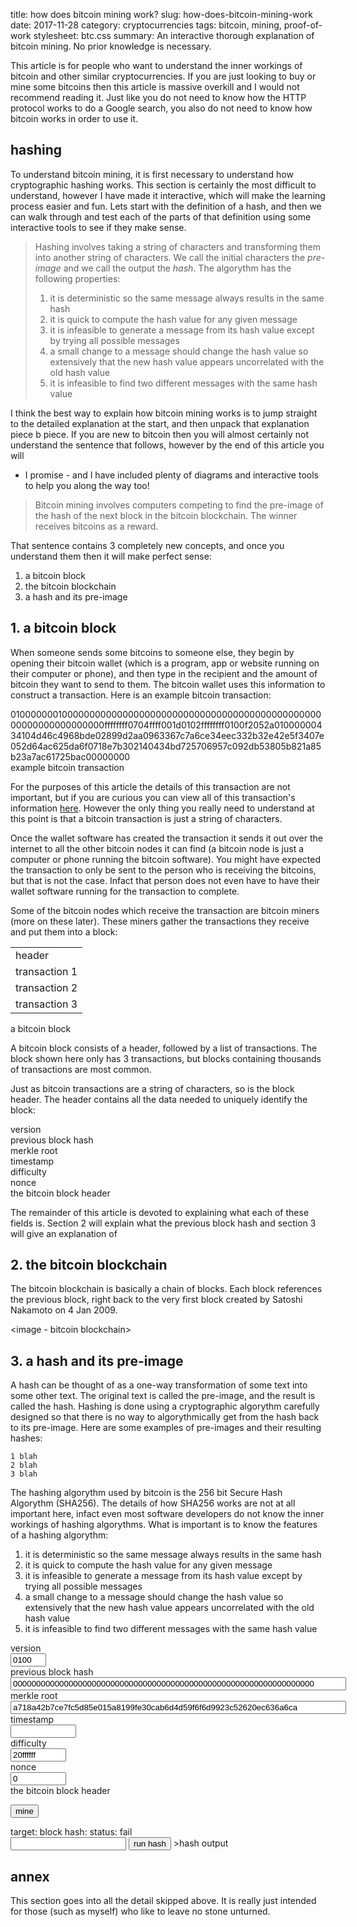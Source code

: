title: how does bitcoin mining work?
slug: how-does-bitcoin-mining-work
date: 2017-11-28 
category: cryptocurrencies
tags: bitcoin, mining, proof-of-work
stylesheet: btc.css
summary: An interactive thorough explanation of bitcoin mining. No prior knowledge is necessary.

This article is for people who want to understand the inner workings of bitcoin
and other similar cryptocurrencies. If you are just looking to buy or mine some
bitcoins then this article is massive overkill and I would not recommend reading
it. Just like you do not need to know how the HTTP protocol works to do a Google
search, you also do not need to know how bitcoin works in order to use it.

## hashing

To understand bitcoin mining, it is first necessary to understand how
cryptographic hashing works. This section is certainly the most difficult to
understand, however I have made it interactive, which will make the learning
process easier and fun. Lets start with the definition of a hash, and then we
can walk through and test each of the parts of that definition using some
interactive tools to see if they make sense.

> Hashing involves taking a string of characters and transforming them into
> another string of characters. We call the initial characters the <i>pre-image</i>
> and we call the output the <i>hash</i>. The algorythm has the following properties:<br>
> 1. it is deterministic so the same message always results in the same hash<br>
> 2. it is quick to compute the hash value for any given message<br>
> 3. it is infeasible to generate a message from its hash value except by trying all possible messages<br>
> 4. a small change to a message should change the hash value so extensively that the new hash value appears uncorrelated with the old hash value<br>
> 5. it is infeasible to find two different messages with the same hash value




I think the best way to explain how bitcoin mining works is to jump straight to
the detailed explanation at the start, and then unpack that explanation piece b
piece. If you are new to bitcoin then you will almost certainly not
understand the sentence that follows, however by the end of this article you will
- I promise - and I have included plenty of diagrams and interactive tools to help
you along the way too!

> Bitcoin mining involves computers competing to find the pre-image of the hash
of the next block in the bitcoin blockchain. The winner receives bitcoins as a
reward.

That sentence contains 3 completely new concepts, and once you understand them
then it will make perfect sense:

1. a bitcoin block
2. the bitcoin blockchain
3. a hash and its pre-image

## 1. a bitcoin block

When someone sends some bitcoins to someone else, they begin by opening their
bitcoin wallet (which is a program, app or website running on their computer or
phone), and then type in the recipient and the amount of bitcoin they want to
send to them. The bitcoin wallet uses this information to construct a
transaction. Here is an example bitcoin transaction:

<div class="media-container"><div class="media-positioner">
    <div class="btc-transaction-full">
        01000000010000000000000000000000000000000000000000000000000000000000000000ffffffff0704ffff001d0102ffffffff0100f2052a01000000434104d46c4968bde02899d2aa0963367c7a6ce34eec332b32e42e5f3407e052d64ac625da6f0718e7b302140434bd725706957c092db53805b821a85b23a7ac61725bac00000000
    </div>
    <div class="media-caption">example bitcoin transaction</div>
</div></div>

For the purposes of this article the details of this transaction are not important,
but if you are curious you can view all of this transaction's information [here](https://blockchain.info/tx/b1fea52486ce0c62bb442b530a3f0132b826c74e473d1f2c220bfa78111c5082). However the only thing you really need to
understand at this point is that a bitcoin transaction is just a string of characters.

Once the wallet software has created the transaction it sends it out over the
internet to all the other bitcoin nodes it can find (a bitcoin node is just a
computer or phone running the bitcoin software). You might have expected the
transaction to only be sent to the person who is receiving the bitcoins, but
that is not the case. Infact that person does not even have to have their wallet
software running for the transaction to complete.

Some of the bitcoin nodes which receive the transaction are bitcoin miners (more
on these later). These miners gather the transactions they receive and put them
into a block:

<div class="media-container"><div class="media-positioner">
    <table class="btc-block-mini">
        <tr><td class="btc-block-header-mini">header</td></tr>
        <tr><td class="btc-transaction-mini">transaction 1</td></tr>
        <tr><td class="btc-transaction-mini">transaction 2</td></tr>
        <tr><td class="btc-transaction-mini">transaction 3</td></tr>
    </table>
    <div class="media-caption">a bitcoin block</div>
</div></div>

A bitcoin block consists of a header, followed by a list of transactions. The
block shown here only has 3 transactions, but blocks containing thousands of
transactions are most common.

Just as bitcoin transactions are a string of characters, so is the block header.
The header contains all the data needed to uniquely identify the block:

<div class="media-container"><div class="media-positioner">
    <div class="btc-header-definition">
        <div class="btc-header-field">version</div>
        <div class="btc-header-field">previous block hash</div>
        <div class="btc-header-field">merkle root</div>
        <div class="btc-header-field">timestamp</div>
        <div class="btc-header-field">difficulty</div>
        <div class="btc-header-field">nonce</div>
    </div>
    <div class="media-caption">the bitcoin block header</div>
</div></div>

The remainder of this article is devoted to explaining what each of these fields
is. Section 2 will explain what the previous block hash and section 3 will give
an explanation of 

## 2. the bitcoin blockchain

The bitcoin blockchain is basically a chain of blocks. Each block references the
previous block, right back to the very first block created by Satoshi Nakamoto on
4 Jan 2009.

<image - bitcoin blockchain>

## 3. a hash and its pre-image

A hash can be thought of as a one-way transformation of some text into some other
text. The original text is called the pre-image, and the result is called the hash.
Hashing is done using a cryptographic algorythm carefully designed so that
there is no way to algorythmically get from the hash back to its pre-image. Here
are some examples of pre-images and their resulting hashes:

    1 blah
    2 blah
    3 blah

The hashing algorythm used by bitcoin is the 256 bit Secure Hash Algorythm (SHA256).
The details of how SHA256 works are not at all important here, infact even most
software developers do not know the inner workings of hashing algorythms. What
is important is to know the features of a hashing algorythm:

1. it is deterministic so the same message always results in the same hash
2. it is quick to compute the hash value for any given message
3. it is infeasible to generate a message from its hash value except by trying all possible messages
4. a small change to a message should change the hash value so extensively that the new hash value appears uncorrelated with the old hash value
5. it is infeasible to find two different messages with the same hash value

<div class="media-container"><div class="media-positioner">
    <div class="btc-header-definition">
        <div class="btc-header-field">
            version<br>
            <input id="version1" type="text" class="data-value" size="4" value="0100">
        </div>
        <div class="btc-header-field">
            previous block hash<br>
            <input id="prev_hash1" type="text" class="data-value" size="64" value="00000000000000000000000000000000000000000000000000000000000000000">
        </div>
        <div class="btc-header-field">
            merkle root<br>
            <input id="merkle_root1" type="text" class="data-value" size="64" value="a718a42b7ce7fc5d85e015a8199fe30cab6d4d59f6f6d9923c52620ec636a6ca">
        </div>
        <div class="btc-header-field">
            timestamp<br>
            <input id="timestamp1" type="text" class="data-value" size="10" value="">
        </div>
        <div class="btc-header-field">
            difficulty<br>
            <input id="bits1" type="text" class="data-value" size="8" value="20ffffff">
        </div>
        <div class="btc-header-field">
            nonce<br>
            <input id="nonce1" type="text" class="data-value" size="8" value="0">
        </div>
    </div>
    <div class="media-caption">the bitcoin block header</div>
</div></div>

<button class="btn" id="btn_run_hash1">mine</button>

<div class="codeblock">target:     <span id="target1" class="individual-digits"></span>
block hash: <span id="blockhash1" class="individual-digits"></span>
status: <span id="mine_status1">fail</span>
</div>




<input id="input_pre_image0" type="text">
<button class="btn" id="btn_run_hash0">run hash</button>
><span id="span_hash0">hash output</span>


## annex

This section goes into all the detail skipped above. It is really just intended
for those (such as myself) who like to leave no stone unturned.

<script>

window.onload = function() {
    document.getElementById('timestamp1').value = unixtime(); // init
    bits1_updated(); // init
    addEvent(document.getElementById('bits1'), 'keyup', bits1_updated);
    addEvent(document.getElementById('bits1'), 'change', bits1_updated);

    addEvent(document.getElementById('btn_run_hash0'), 'click', function() {
        var pre_image = document.getElementById('input_pre_image0').value;
        var bitArray = sjcl.hash.sha256.hash(pre_image);
        var sha256hash = sjcl.codec.hex.fromBits(bitArray);
        document.getElementById('span_hash0').innerText = sha256hash;
    });

    addEvent(document.getElementById('btn_run_hash1'), 'click', mine_block1);
    border_the_digits('.individual-digits');
}

function bits1_updated() {
    bits1 = document.getElementById('bits1').value; // global
    document.getElementById('target1').innerText = bits2target(bits1);
    border_the_digits('#target1');
    mine_block1();
}

var got_static_block_fields1 = false;
function mine_block1() {
    if (!got_static_block_fields1) {
        got_static_block_fields1 = true;
        version1 = document.getElementById('version1').value;
        prev_hash1 = document.getElementById('prev_hash1').value;
        merkle_root1 = document.getElementById('merkle_root1').value;
        timestamp1 = document.getElementById('timestamp1').value;
        bits1 = document.getElementById('bits1').value;
        nonce1 = document.getElementById('nonce1').value;
        target1 = bits2target(bits1);
    }
    var mined_result = mine(
        version1, prev_hash1, merkle_root1, timestamp1, bits1, nonce1, target1
    );
    document.getElementById('blockhash1').innerText = mined_result.blockhash;
    border_the_digits('#blockhash1');

    document.getElementById('mine_status1').innerText = (mined_result.status ? 'pass' : 'fail');
    target1 = mined_result.target; // save cpu next round

    nonce1 = parseInt(nonce1) + 1;
    document.getElementById('nonce1').value = nonce1;
}
function border_the_digits(css_selectors) {
    var subject_els = document.querySelectorAll(css_selectors);
    for (var i = 0; i < subject_els.length; i++) {
        var text = subject_els[i].innerText; // get
        var new_text = '';
        for (var letter_i = 0; letter_i < text.length; letter_i++) {
            new_text += '<span class="individual-digit">' + text[letter_i] + '</span>';
        }
        subject_els[i].innerHTML = new_text; // set
    }
}
function mine(version, prev_hash, merkle_root, timestamp, bits, nonce, target) {
    var bit_array = sjcl.hash.sha256.hash(
        version + prev_hash + merkle_root + timestamp + bits + nonce
    );
    var bit_array2 = sjcl.hash.sha256.hash(bit_array);
    var sha256hash = sjcl.codec.hex.fromBits(bit_array2);
    return {
        blockhash: sha256hash,
        status: hex_compare(sha256hash, target) // sha256 < target ?
    };
}
function bits2target(bits) {
    var len = hex2int(bits.substring(0, 2)); // just byte 1
    var most_significant = bits.substring(2);
    var target = most_significant + '00'.repeat(len - (most_significant.length / 2));
    return '0'.repeat(64 - target.length) + target; // make up to 32 bytes
}

// true if hex1 < hex2
function hex_compare(hex1, hex2) {
    // first, chop off leading zeros
    hex1 = hex1.replace(/^0*/, '');
    hex2 = hex2.replace(/^0*/, '');

    // if hex1 is shorter than hex2 then it is smaller
    if (hex1.length != hex2.length) return (hex1.length < hex2.length);

    // loop through from msb to lsb until there is a difference
    for (var nibble_i = 0; nibble_i < hex1.length; nibble_i++) {
        var hex1_nibble = hex1[nibble_i];
        var hex2_nibble = hex2[nibble_i];
        if (hex1_nibble == hex2_nibble) continue;
        return (hex2int(hex1_nibble) < hex2int(hex2_nibble));
    }
    return false;
}

function hex2int(hex) {
    return parseInt(hex, 16);
}
function int2hex(intiger) {
    return intiger.toString(16);
}
</script>

<script src="/scripts/sjcl.min.js"></script>
<script src="/scripts/utils.js"></script>
